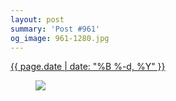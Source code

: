 ```yaml
---
layout: post
summary: 'Post #961'
og_image: 961-1280.jpg
---
```


<p>
 <time>
  <a href="/961">
   {{ page.date | date: "%B %-d, %Y" }}
  </a>
 </time>
 <a href="/961">
  <figure data-taken="10/7/2019">
   <img sizes="(min-width: 700px) 50vw, calc(100vw - 2rem)" src="{{ site.assets_url }}/961-640.jpg" srcset="{{ site.assets_url }}/961-320.jpg 320w, {{ site.assets_url }}/961-640.jpg 640w, {{ site.assets_url }}/961-960.jpg 960w, {{ site.assets_url }}/961-1280.jpg 1280w"/>
  </figure>
 </a>
</p>
